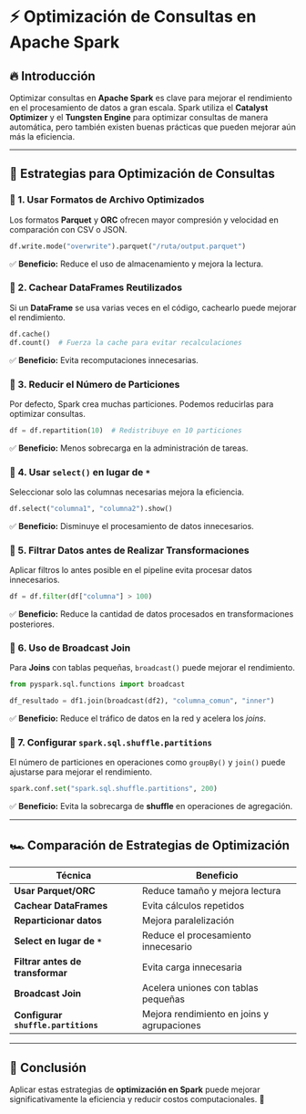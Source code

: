 # ⚡ Optimización de Consultas en Apache Spark

## 🔥 Introducción
Optimizar consultas en **Apache Spark** es clave para mejorar el rendimiento en el procesamiento de datos a gran escala. Spark utiliza el **Catalyst Optimizer** y el **Tungsten Engine** para optimizar consultas de manera automática, pero también existen buenas prácticas que pueden mejorar aún más la eficiencia.

---

## 📌 Estrategias para Optimización de Consultas

### 🔹 1. Usar Formatos de Archivo Optimizados
Los formatos **Parquet** y **ORC** ofrecen mayor compresión y velocidad en comparación con CSV o JSON.
```python
df.write.mode("overwrite").parquet("/ruta/output.parquet")
```
✅ **Beneficio:** Reduce el uso de almacenamiento y mejora la lectura.

### 🔹 2. Cachear DataFrames Reutilizados
Si un **DataFrame** se usa varias veces en el código, cachearlo puede mejorar el rendimiento.
```python
df.cache()
df.count()  # Fuerza la cache para evitar recalculaciones
```
✅ **Beneficio:** Evita recomputaciones innecesarias.

### 🔹 3. Reducir el Número de Particiones
Por defecto, Spark crea muchas particiones. Podemos reducirlas para optimizar consultas.
```python
df = df.repartition(10)  # Redistribuye en 10 particiones
```
✅ **Beneficio:** Menos sobrecarga en la administración de tareas.

### 🔹 4. Usar `select()` en lugar de `*`
Seleccionar solo las columnas necesarias mejora la eficiencia.
```python
df.select("columna1", "columna2").show()
```
✅ **Beneficio:** Disminuye el procesamiento de datos innecesarios.

### 🔹 5. Filtrar Datos antes de Realizar Transformaciones
Aplicar filtros lo antes posible en el pipeline evita procesar datos innecesarios.
```python
df = df.filter(df["columna"] > 100)
```
✅ **Beneficio:** Reduce la cantidad de datos procesados en transformaciones posteriores.

### 🔹 6. Uso de Broadcast Join
Para **Joins** con tablas pequeñas, `broadcast()` puede mejorar el rendimiento.
```python
from pyspark.sql.functions import broadcast

df_resultado = df1.join(broadcast(df2), "columna_comun", "inner")
```
✅ **Beneficio:** Reduce el tráfico de datos en la red y acelera los *joins*.

### 🔹 7. Configurar `spark.sql.shuffle.partitions`
El número de particiones en operaciones como `groupBy()` y `join()` puede ajustarse para mejorar el rendimiento.
```python
spark.conf.set("spark.sql.shuffle.partitions", 200)
```
✅ **Beneficio:** Evita la sobrecarga de **shuffle** en operaciones de agregación.

---

## 🏎️ Comparación de Estrategias de Optimización
| Técnica | Beneficio |
|---------|----------|
| **Usar Parquet/ORC** | Reduce tamaño y mejora lectura |
| **Cachear DataFrames** | Evita cálculos repetidos |
| **Reparticionar datos** | Mejora paralelización |
| **Select en lugar de `*`** | Reduce el procesamiento innecesario |
| **Filtrar antes de transformar** | Evita carga innecesaria |
| **Broadcast Join** | Acelera uniones con tablas pequeñas |
| **Configurar `shuffle.partitions`** | Mejora rendimiento en joins y agrupaciones |

---

## 🎯 Conclusión
Aplicar estas estrategias de **optimización en Spark** puede mejorar significativamente la eficiencia y reducir costos computacionales. 🚀

